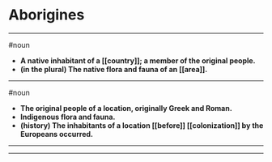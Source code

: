 # Aborigines
---
#noun
- **A native inhabitant of a [[country]]; a member of the original people.**
- **(in the plural) The native flora and fauna of an [[area]].**
---
#noun
- **The original people of a location, originally Greek and Roman.**
- **Indigenous flora and fauna.**
- **(history) The inhabitants of a location [[before]] [[colonization]] by the Europeans occurred.**
---
---

